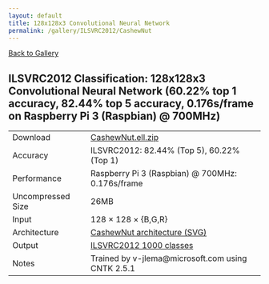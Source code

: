 ```yaml
---
layout: default
title: 128x128x3 Convolutional Neural Network
permalink: /gallery/ILSVRC2012/CashewNut
---
```


[Back to Gallery](/ELL/gallery)

## ILSVRC2012 Classification: 128x128x3 Convolutional Neural Network (60.22% top 1 accuracy, 82.44% top 5 accuracy, 0.176s/frame on Raspberry Pi 3 (Raspbian) @ 700MHz)

<table class="table table-striped table-bordered">
    <tr>
        <td> Download </td>
        <td colspan="3"> <a href="https://github.com/Microsoft/ELL-models/raw/master/models/ILSVRC2012/CashewNut/CashewNut.ell.zip">CashewNut.ell.zip</a></td>
    </tr>
    <tr>
        <td> Accuracy </td>
        <td colspan="3"> ILSVRC2012: 82.44% (Top 5), 60.22% (Top 1) </td>
    </tr>
    <tr>
        <td> Performance </td>
        <td colspan="3"> Raspberry Pi 3 (Raspbian) @ 700MHz: 0.176s/frame </td>
    </tr>
    <tr>
        <td> Uncompressed Size </td>
        <td colspan="3"> 26MB </td>
    </tr>
    <tr>
        <td> Input </td>
        <td colspan="3"> 128 &times; 128 &times; {B,G,R} </td>
    </tr>
    <tr>
        <td> Architecture </td>
        <td>
            <a href="https://github.com/Microsoft/ELL-models/raw/master/models/ILSVRC2012/CashewNut/CashewNut.cntk.svg?sanitize=true" target="_blank">CashewNut architecture (SVG)</a>
        </td>
    </tr>
    <tr>
        <td> Output </td>
        <td colspan="3"> <a href="https://github.com/Microsoft/ELL-models/raw/master/models/ILSVRC2012/categories.txt">ILSVRC2012 1000 classes</a> </td>
    </tr>
    <tr>
        <td> Notes </td>
        <td colspan="3"> Trained by v-jlema@microsoft.com using CNTK 2.5.1 </td>
    </tr>
</table>

